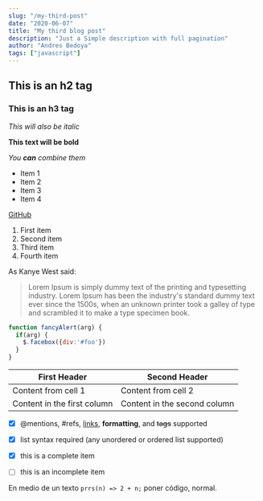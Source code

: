 ```yaml
---
slug: "/my-third-post"
date: "2020-06-07"
title: "My third blog post"
description: "Just a Simple description with full pagination"
author: "Andres Bedoya"
tags: ["javascript"]
---
```



## This is an h2 tag
### This is an h3 tag

_This will also be italic_

**This text will be bold**

_You **can** combine them_

* Item 1
* Item 2
* Item 3
* Item 4

[GitHub](http://github.com)

1. First item
2. Second item
3. Third item
4. Fourth item

As Kanye West said:

> Lorem Ipsum is simply dummy text of the printing and typesetting industry. Lorem Ipsum has been the industry's standard dummy text ever since the 1500s, when an unknown printer took a galley of type and scrambled it to make a type specimen book.

```javascript
function fancyAlert(arg) {
  if(arg) {
    $.facebox({div:'#foo'})
  }
}
```

First Header | Second Header
------------ | -------------
Content from cell 1 | Content from cell 2
Content in the first column | Content in the second column

- [x] @mentions, #refs, [links](), **formatting**, and <del>tags</del> supported
- [x] list syntax required (any unordered or ordered list supported)
- [x] this is a complete item
- [ ] this is an incomplete item


En medio de un texto `prrs(n) => 2 + n;` poner código, normal.